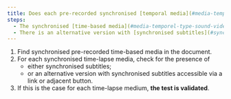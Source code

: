 ```yaml
---
title: Does each pre-recorded synchronised [temporal media](#media-temporel-type-son-video-et-synchronise) meet, if necessary, one of these conditions (excluding special cases)?
steps:
  - The synchronised [time-based media](#media-temporel-type-sound-video-and-synchronise) has [synchronised subtitles](#sous-titles-synchronises-multimedia-object).
  - There is an alternative version with [synchronised subtitles](#synchronised-captions-media-object) accessible via an [adjacent link or button](#lien-ou-bouton-adjacent).
---
```


1. Find synchronised pre-recorded time-based media in the document.
2. For each synchronised time-lapse media, check for the presence of
   - either synchronised subtitles;
   - or an alternative version with synchronised subtitles accessible via a link or adjacent button.
3. If this is the case for each time-lapse medium, **the test is validated**.
